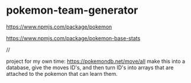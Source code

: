 # pokemon-team-generator
https://www.npmjs.com/package/pokemon

https://www.npmjs.com/package/pokemon-base-stats



//

project for my own time:
https://pokemondb.net/move/all
make this into a database, give the moves ID's, and then turn ID's into arrays that are attached to the pokemon that can learn them.
